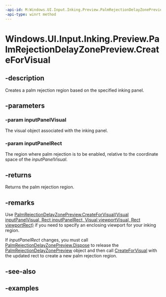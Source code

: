 ```yaml
---
-api-id: M:Windows.UI.Input.Inking.Preview.PalmRejectionDelayZonePreview.CreateForVisual(Windows.UI.Composition.Visual,Windows.Foundation.Rect)
-api-type: winrt method
---
```


<!-- Method syntax.
public PalmRejectionDelayZonePreview PalmRejectionDelayZonePreview.CreateForVisual(Visual inputPanelVisual, Rect inputPanelRect)
-->

# Windows.UI.Input.Inking.Preview.PalmRejectionDelayZonePreview.CreateForVisual

## -description

Creates a palm rejection region based on the specified inking panel.

## -parameters

### -param inputPanelVisual

The visual object associated with the inking panel.

### -param inputPanelRect

The region where palm rejection is to be enabled, relative to the coordinate space of the *inputPanelVisual*.

## -returns

Returns the palm rejection region.

## -remarks

Use [PalmRejectionDelayZonePreview.CreateForVisual(Visual inputPanelVisual, Rect inputPanelRect, Visual viewportVisual, Rect viewportRect)](palmrejectiondelayzonepreview_createforvisual_1317285844.md) if you need to specify an enclosing viewport for your inking region.

If *inputPanelRect* changes, you must call [PalmRejectionDelayZonePreview.Dispose](dispose.md) to release the [PalmRejectionDelayZonePreview](palmrejectiondelayzonepreview.md) object and then call [CreateForVisual](https://review.docs.microsoft.com/uwp/api/windows.ui.input.inking.preview.palmrejectiondelayzonepreview.createforvisual) with the updated rect to create a new palm rejection region.

## -see-also

## -examples
